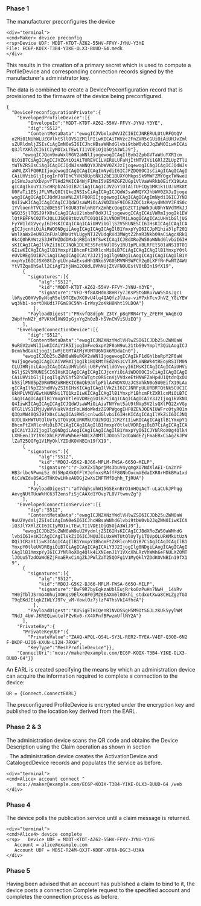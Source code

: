 
### Phase 1

The manufacturer preconfigures the device


~~~~
<div="terminal">
<cmd>Maker> device preconfig
<rsp>Device UDF: MDDT-KTDT-AZ62-55HV-FFVY-JYNU-Y3YE
File: EC6P-KOIX-T3B4-YIKE-OLX3-BUUD-64.medk
</div>
~~~~

This results in the creation of a primary secret which is used to compute a ProfileDevice
and corresponding connection records signed by the manufacturer's administrator key.

The data is combined to create a DevicePreconfiguration record that is provisioned to
the firmware of the device being preconfigured.

~~~~
{
  "DevicePreconfigurationPrivate":{
    "EnvelopedProfileDevice":[{
        "EnvelopeId":"MDDT-KTDT-AZ62-55HV-FFVY-JYNU-Y3YE",
        "dig":"S512",
        "ContentMetaData":"ewogICJVbmlxdWVJZCI6ICJNRERULUtURFQtQV
  o2Mi01NUhWLUZGVlktSllOVS1ZM1lFIiwKICAiTWVzc2FnZVR5cGUiOiAiUHJvZml
  sZURldmljZSIsCiAgImN0eSI6ICJhcHBsaWNhdGlvbi9tbW0vb2JqZWN0IiwKICAi
  Q3JlYXRlZCI6ICIyMDIxLTEwLTI1VDE1OjQ5OjA3WiJ9"},
      "ewogICJQcm9maWxlRGV2aWNlIjogewogICAgIlByb2ZpbGVTaWduYXR1cm
  UiOiB7CiAgICAgICJVZGYiOiAiTUREVC1LVERULUFaNjItNTVIVi1GRlZZLUpZTlU
  tWTNZRSIsCiAgICAgICJQdWJsaWNQYXJhbWV0ZXJzIjogewogICAgICAgICJQdWJs
  aWNLZXlFQ0RIIjogewogICAgICAgICAgImNydiI6ICJFZDQ0OCIsCiAgICAgICAgI
  CAiUHVibGljIjogInF0TDhCYVN3UUptNk12bE1BUXY0MkpsSk9MWFZMY0gxTWNweU
  p1SWxJazhXbVpvYTlHd2MKICB4WjFIMmI5VE5MZGFZUGp1VlVaWHRkb0EifX19LAo
  gICAgIkVuY3J5cHRpb24iOiB7CiAgICAgICJVZGYiOiAiTUFCQy1MR1k1LUJVMk8t
  U0FaTi1ESjJFLVMzQ0ItQkc2NSIsCiAgICAgICJQdWJsaWNQYXJhbWV0ZXJzIjoge
  wogICAgICAgICJQdWJsaWNLZXlFQ0RIIjogewogICAgICAgICAgImNydiI6ICJYND
  Q4IiwKICAgICAgICAgICJQdWJsaWMiOiAiWDZUaF9IOEJZOC1zRHpydWNVV3F4S0c
  1YVloenhTVC12dDE5STlKOU83TmlnRGYxZmhEcQogIGZCT1pWWk9uUDhYNVdTMkJJ
  WGQ3SjlTQSJ9fX0sCiAgICAiU2lnbmF0dXJlIjogewogICAgICAiVWRmIjogIk1EW
  lQtREFFNC02TkJQLUJSQ08tUzVUTC01Q1E2LVNDWTMiLAogICAgICAiUHVibGljUG
  FyYW1ldGVycyI6IHsKICAgICAgICAiUHVibGljS2V5RUNESCI6IHsKICAgICAgICA
  gICJjcnYiOiAiRWQ0NDgiLAogICAgICAgICAgIlB1YmxpYyI6ICJpM1hia3lpT201
  WnlXaWxBeU9DZnFUalBMaUtVLUgyNTJZVUdqRVd3MWgtZ2haR3Nkb09aCiAgcXRkQ
  0k4Q0hRYWtzS3JHTWZDdDMxbjRBIn19fSwKICAgICJBdXRoZW50aWNhdGlvbiI6IH
  sKICAgICAgIlVkZiI6ICJNQk1DLVE3SFctNUlOSy1RU1pPLVBLRFEtS01aNS1BT01
  GIiwKICAgICAgIlB1YmxpY1BhcmFtZXRlcnMiOiB7CiAgICAgICAgIlB1YmxpY0tl
  eUVDREgiOiB7CiAgICAgICAgICAiY3J2IjogIlg0NDgiLAogICAgICAgICAgIlB1Y
  mxpYyI6ICJSX08tZnpLUnp4aExsdHh1Nko5VG05MVNHSWFCY2g0LXFfNnFwNTZ4WU
  YtVTZqa0hSall2CiAgT2hjNm12OUdLOVhNUjZtVFNOUEstV0tBIn19fX19",
      {
        "signatures":[{
            "alg":"S512",
            "kid":"MDDT-KTDT-AZ62-55HV-FFVY-JYNU-Y3YE",
            "signature":"VFD-9f8AXHdm38HR7y7JKsPStGNRu7wW5SXsJgc1
  lbRyzQ0XVyDyNtqR5el9TCEuJKC0vU4lq4QAQfzJlUaa-viM7xhTcvJhVZ_YGiYEW
  wq3Nb1-sortDNUdi7FGmG9C5Nh-ErWxy2oKkH8Nht19LDQA"}
          ],
        "PayloadDigest":"PRkvfQ8djpN_Z3tY_p8qPRR4rTy_ZFEFW_WAqBcQ
  2WpffnNZf_dPVKtW1XW9IpGjxYg2h0zB-hSVnCWViSUiEQ"}
      ],
    "EnvelopedConnectionDevice":[{
        "dig":"S512",
        "ContentMetaData":"ewogICJNZXNzYWdlVHlwZSI6ICJDb25uZWN0aW
  9uRGV2aWNlIiwKICAiY3R5IjogImFwcGxpY2F0aW9uL21tbS9vYmplY3QiLAogICJ
  DcmVhdGVkIjogIjIwMjEtMTAtMjVUMTU6NDk6MDdaIn0"},
      "ewogICJDb25uZWN0aW9uRGV2aWNlIjogewogICAgIkF1dGhlbnRpY2F0aW
  9uIjogewogICAgICAiVWRmIjogIk1BQkMtTEdZNS1CVTJPLVNBWk4tREoyRS1TM0N
  CLUJHNjUiLAogICAgICAiUHVibGljUGFyYW1ldGVycyI6IHsKICAgICAgICAiUHVi
  bGljS2V5RUNESCI6IHsKICAgICAgICAgICJjcnYiOiAiWDQ0OCIsCiAgICAgICAgI
  CAiUHVibGljIjogIlg2VGhfSDhCWTgtc0R6cnVjVVdxeEtHNWFZaHp4U1QtdnQxOU
  k5SjlPN05pZ0RmMWZoRHEKICBmQk9aVlpPblA4WDVXUzJCSVhkN0o5U0EifX19LAo
  gICAgIlNpZ25hdHVyZSI6IHsKICAgICAgIlVkZiI6ICJNRFpULURBRTQtNk5CUC1C
  UkNPLVM1VEwtNUNRNi1TQ1kzIiwKICAgICAgIlB1YmxpY1BhcmFtZXRlcnMiOiB7C
  iAgICAgICAgIlB1YmxpY0tleUVDREgiOiB7CiAgICAgICAgICAiY3J2IjogIkVkND
  Q4IiwKICAgICAgICAgICJQdWJsaWMiOiAiaTNYYmt5aU9tNVp5V2lsQXlPQ2ZxVGp
  QTGlLVS1IMjUyWVVHakVXdzFoLWdoWkdzZG9PWgogIHF0ZENJOENIUWFrc0tyR01m
  Q3QzMW40QSJ9fX0sCiAgICAiRW5jcnlwdGlvbiI6IHsKICAgICAgIlVkZiI6ICJNQ
  UJDLUxHWTUtQlUyTy1TQVpOLURKMkUtUzNDQi1CRzY1IiwKICAgICAgIlB1YmxpY1
  BhcmFtZXRlcnMiOiB7CiAgICAgICAgIlB1YmxpY0tleUVDREgiOiB7CiAgICAgICA
  gICAiY3J2IjogIlg0NDgiLAogICAgICAgICAgIlB1YmxpYyI6ICJYNlRoX0g4Qlk4
  LXNEenJ1Y1VXcXhLRzVhWWh6eFNULXZ0MTlJOUo5TzdOaWdEZjFmaERxCiAgZkJPW
  lZaT25QOFg1V1MyQklYZDdKOVNBIn19fX19",
      {
        "signatures":[{
            "alg":"S512",
            "kid":"MDQJ-G5K2-BJ66-MPLM-FWSA-665O-MILP",
            "signature":"r-JxVZxihprjMs3buV4yqmgXO7NdXlAEI-Cn2nYF
  HB3rlbcNPwmi5z_0f5HpAXkQfFlVJefnxsMAffF8GNbOocmVEdaIXR8rHDkBMa1xd
  6iCaWZdv8SAGdTHK0wLHkeAUDGj2wXsINFTMfDqhh_TjRUA"}
          ],
        "PayloadDigest":"aT7dqhsuhW15GSExnBrO1nHQqAcT-uLaCUkJPhqg
  AevgNUtTUuWkHC63T2ensFiSjCAAXd1YOvp7L8V7twmvZg"}
      ],
    "EnvelopedConnectionService":[{
        "dig":"S512",
        "ContentMetaData":"ewogICJNZXNzYWdlVHlwZSI6ICJDb25uZWN0aW
  9uU2VydmljZSIsCiAgImN0eSI6ICJhcHBsaWNhdGlvbi9tbW0vb2JqZWN0IiwKICA
  iQ3JlYXRlZCI6ICIyMDIxLTEwLTI1VDE1OjQ5OjA3WiJ9"},
      "ewogICJDb25uZWN0aW9uU2VydmljZSI6IHsKICAgICJBdXRoZW50aWNhdG
  lvbiI6IHsKICAgICAgIlVkZiI6ICJNQUJDLUxHWTUtQlUyTy1TQVpOLURKMkUtUzN
  DQi1CRzY1IiwKICAgICAgIlB1YmxpY1BhcmFtZXRlcnMiOiB7CiAgICAgICAgIlB1
  YmxpY0tleUVDREgiOiB7CiAgICAgICAgICAiY3J2IjogIlg0NDgiLAogICAgICAgI
  CAgIlB1YmxpYyI6ICJYNlRoX0g4Qlk4LXNEenJ1Y1VXcXhLRzVhWWh6eFNULXZ0MT
  lJOUo5TzdOaWdEZjFmaERxCiAgZkJPWlZaT25QOFg1V1MyQklYZDdKOVNBIn19fX1
  9",
      {
        "signatures":[{
            "alg":"S512",
            "kid":"MDQJ-G5K2-BJ66-MPLM-FWSA-665O-MILP",
            "signature":"BwF9R7byEqkzaUblEujRrko0zPuHn7NwH__14VRv
  YH0jTblJSrmG40hujXOKqs9ElXe8F0jM26EAXm6l0Okhi_stdxotXwa8CHLZgzTGO
  T9qEKdJElqkZIWLYJ9Tv_vM-VowlOz7jlzP4ThsVkI4fhcA"}
          ],
        "PayloadDigest":"KUSigElHIQenRINVDSSgH5M9Dt5GJLzKUk5yylWM
  TNdJ_4bW-JKREQiwutelFZvKv0-rX4XFnfBPwzmUflNY2A"}
      ],
    "PrivateKey":{
      "PrivateKeyUDF":{
        "PrivateValue":"ZAAQ-APQL-QS4L-SY3L-RER2-TYEA-V4EF-Q3OB-6N2
F-DKDP-UJQ6-KXUN-LI2H-7RXH",
        "KeyType":"MeshProfileDevice"}},
    "ConnectUri":"mcu://maker@example.com/EC6P-KOIX-T3B4-YIKE-OLX3-
BUUD-64"}}
~~~~

An EARL is created specifying the means by which an administration device can acquire the
information required to complete a connection to the device:

~~~~
QR = {Connect.ConnectEARL}
~~~~

The preconfigured ProfileDevice is encrypted under the encryption key and published to
the location key derived from the EARL.


### Phase 2 & 3

The administration device scans the QR code and obtains the Device Description using
the Claim operation as shown in section $$$$. The administration device creates the 
ActivationDevice and CatalogedDevice records and populates the service as before.


~~~~
<div="terminal">
<cmd>Alice> account connect ^
    mcu://maker@example.com/EC6P-KOIX-T3B4-YIKE-OLX3-BUUD-64 /web
</div>
~~~~

### Phase 4

The device polls the publication service until a claim message is returned.


~~~~
<div="terminal">
<cmd>Alice4> device complete
<rsp>   Device UDF = MDDT-KTDT-AZ62-55HV-FFVY-JYNU-Y3YE
   Account = alice@example.com
   Account UDF = MB5I-R24M-QXJT-KDBF-XFOA-DGC3-U3AA
</div>
~~~~

### Phase 5

Having been advised that an account has published a claim to bind to it, the device
posts a connection Complete request to the specified account and completes the
connection process as before.

